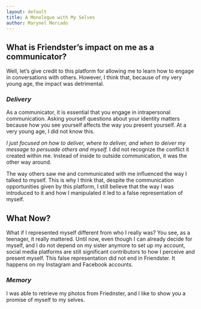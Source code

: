 ```yaml
---
layout: default
title: A Monologue with My Selves
author: Marynel Mercado
---
```


## What is Friendster’s impact on me as a communicator?
Well, let’s give credit to this platform for allowing me to learn how to engage in conversations with others. However, I think that, because of my very young age, the impact was detrimental.

### *Delivery*
As a communicator, it is essential that you engage in intrapersonal communication. Asking yourself questions about your identity matters because how you see yourself affects the way you present yourself. At a very young age, I did not know this. 

*I just focused on how to deliver, where to deliver, and when to deiver my message to persuade others and myself.*
I did not recognize the conflict it created within me.
Instead of inside to outside communication, it was the other way around.

The way others saw me and communicated with me influenced the way I talked to myself. This is why I think that, despite the communication opportunities given by this platform, I still believe that the way I was introduced to it and how I manipulated it led to a false representation of myself.

## What Now?

What if I represented myself different from who I really was?
You see, as a teenager, it really mattered. Until now, even though I can already decide for myself, and I do not depend on my sister anymore to set up my account, social media platforms are still significant contributors to how I perceive and present myself. This false representation did not end in Friendster. It happens on my Instagram and Facebook accounts.

### *Memory*
I was able to retrieve my photos from Friednster, and I like to show you a promise of myself to my selves.
